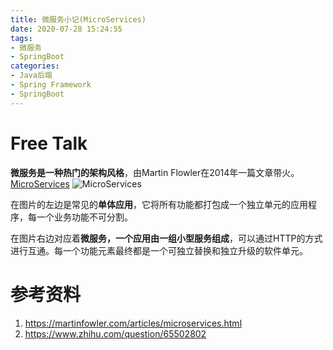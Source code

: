 ```yaml
---
title: 微服务小记(MicroServices)
date: 2020-07-28 15:24:55
tags:
- 微服务
- SpringBoot
categories:
- Java后端
- Spring Framework
- SpringBoot
---
```

# Free Talk
**微服务是一种热门的架构风格**，由Martin Flowler在2014年一篇文章带火。[MicroServices](https://martinfowler.com/articles/microservices.html)
![MicroServices](https://s1.ax1x.com/2020/07/28/aA5jht.png)
<!--more-->
在图片的左边是常见的**单体应用**，它将所有功能都打包成一个独立单元的应用程序，每一个业务功能不可分割。

在图片右边对应着**微服务，一个应用由一组小型服务组成**，可以通过HTTP的方式进行互通。每一个功能元素最终都是一个可独立替换和独立升级的软件单元。

# 参考资料
1. https://martinfowler.com/articles/microservices.html
2. https://www.zhihu.com/question/65502802


